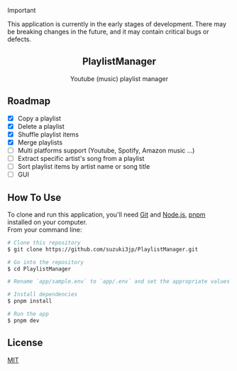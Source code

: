 > [!IMPORTANT]
> This application is currently in the early stages of development. There may be breaking changes in the future, and it may contain critical bugs or defects.

<h2 align="center">PlaylistManager</h2>
<div align="center">Youtube (music) playlist manager</div>

## Roadmap

- [x] Copy a playlist
- [x] Delete a playlist
- [x] Shuffle playlist items
- [x] Merge playlists
- [ ] Multi platforms support (Youtube, Spotify, Amazon music ...)
- [ ] Extract specific artist's song from a playlist
- [ ] Sort playlist items by artist name or song title
- [ ] GUI

## How To Use
To clone and run this application, you'll need [Git](https://git-scm.com) and [Node.js](https://nodejs.org/en/download/), [pnpm](https://pnpm.io/) installed on your computer.  
From your command line:
```bash
# Clone this repository
$ git clone https://github.com/suzuki3jp/PlaylistManager.git

# Go into the repository
$ cd PlaylistManager

# Rename `app/sample.env` to `app/.env` and set the appropriate values

# Install dependencies
$ pnpm install

# Run the app
$ pnpm dev
```
## License

[MIT](./LICENSE)
